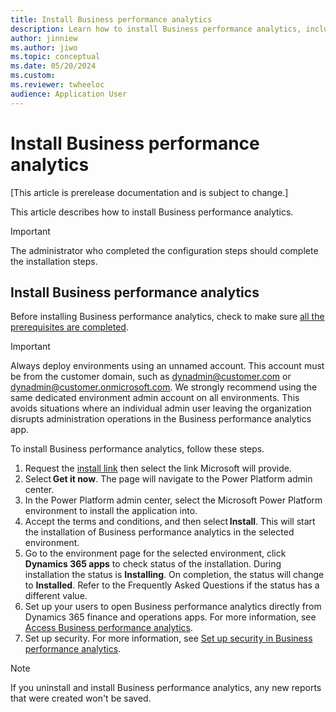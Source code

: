 ```yaml
---
title: Install Business performance analytics
description: Learn how to install Business performance analytics, including a step-by-step installation process and an outline on accessing reports in Business performance analytics.
author: jinniew
ms.author: jiwo
ms.topic: conceptual
ms.date: 05/20/2024
ms.custom:
ms.reviewer: twheeloc 
audience: Application User
---
```


# Install Business performance analytics

[This article is prerelease documentation and is subject to change.]

This article describes how to install Business performance analytics. 

>[!Important]
>The administrator who completed the configuration steps should complete the installation steps.    

## Install Business performance analytics 

Before installing Business performance analytics, check to make sure [all the prerequisites are completed](configure-bpa.md).

>[!Important]
>Always deploy environments using an unnamed account. This account must be from the customer domain, such as dynadmin@customer.com or dynadmin@customer.onmicrosoft.com. We strongly recommend using the same dedicated environment admin account on all environments. This avoids situations where an individual admin user leaving the organization disrupts administration operations in the Business performance analytics app. 


To install Business performance analytics, follow these steps. 

1. Request the [install link](https://forms.office.com/Pages/ResponsePage.aspx?id=v4j5cvGGr0GRqy180BHbR2V_9HFL4cRGtih_PMMDw1dUMFZHOUlUNlpVN1c4V1VJM0RNNlk2UkQ1MC4u) then select the link Microsoft will provide. 
2. Select **Get it now**. The page will navigate to the Power Platform admin center. 
3. In the Power Platform admin center, select the Microsoft Power Platform environment to install the application into. 
4. Accept the terms and conditions, and then select **Install**. This will start the installation of Business performance analytics in the selected environment. 
5. Go to the environment page for the selected environment, click **Dynamics 365 apps** to check status of the installation. During installation the status is **Installing**. On completion, the status will change to **Installed**. Refer to the Frequently Asked Questions if the status has a different value.
6. Set up your users to open Business performance analytics directly from Dynamics 365 finance and operations apps. For more information, see [Access Business performance analytics](access-bpa.md). 
7. Set up security. For more information, see [Set up security in Business performance analytics](set-up-security.md).

>[!NOTE]
>If you uninstall and install Business performance analytics, any new reports that were created won't be saved.

